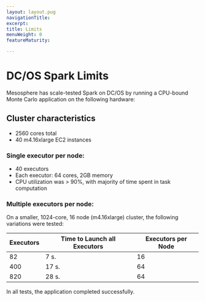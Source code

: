 ```yaml
---
layout: layout.pug
navigationTitle: 
excerpt:
title: Limits
menuWeight: 0
featureMaturity:

---
```


<!-- This source repo for this topic is https://github.com/mesosphere/dcos-commons -->

# DC/OS Spark Limits
Mesosphere has scale-tested Spark on DC/OS by running a CPU-bound Monte Carlo application on the following hardware:

## Cluster characteristics
- 2560 cores total
- 40 m4.16xlarge EC2 instances
 
### Single executor per node:
- 40 executors
- Each executor: 64 cores, 2GB memory 
- CPU utilization was > 90%, with majority of time spent in task computation

### Multiple executors per node: 
On a smaller, 1024-core, 16 node (m4.16xlarge) cluster, the following variations were tested:

 | Executors | Time to Launch all Executors | Executors per Node |
 | --------- | ---------------------------  | -----------------  |
 | 82        | 7 s.                         | 16                 |
 | 400       | 17 s.                        | 64                 |
 | 820       | 28 s.                        | 64                 |

In all tests, the application completed successfully. 